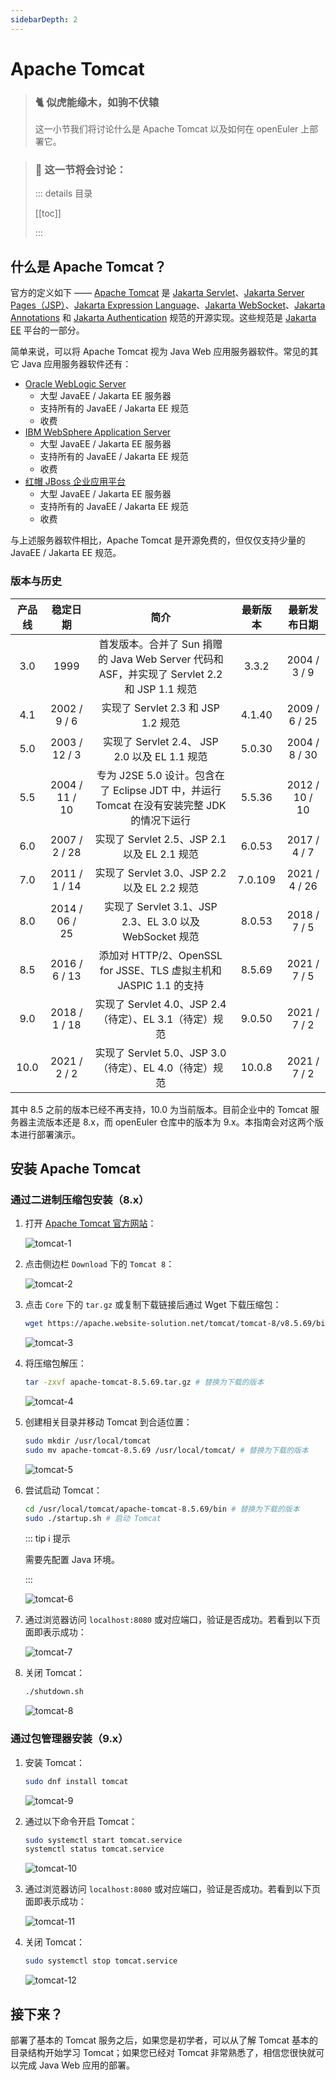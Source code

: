 ```yaml
---
sidebarDepth: 2
---
```


# Apache Tomcat

> ### 🐈 似虎能缘木，如驹不伏辕
>
> 这一小节我们将讨论什么是 Apache Tomcat 以及如何在 openEuler 上部署它。

> ### 🔖 这一节将会讨论：
>
> ::: details 目录
>
> [[toc]]
>
> :::

## 什么是 Apache Tomcat？

官方的定义如下 —— [Apache Tomcat](https://tomcat.apache.org/) 是 [Jakarta Servlet](https://projects.eclipse.org/projects/ee4j.servlet)、[Jakarta Server Pages（JSP）](https://projects.eclipse.org/projects/ee4j.jsp)、[Jakarta Expression Language](https://projects.eclipse.org/projects/ee4j.el)、[Jakarta WebSocket](https://projects.eclipse.org/projects/ee4j.websocket)、[Jakarta Annotations](https://projects.eclipse.org/projects/ee4j.ca) 和 [Jakarta Authentication](https://projects.eclipse.org/projects/ee4j.authentication) 规范的开源实现。这些规范是 [Jakarta EE](https://projects.eclipse.org/projects/ee4j.jakartaee-platform) 平台的一部分。

简单来说，可以将 Apache Tomcat 视为 Java Web 应用服务器软件。常见的其它 Java 应用服务器软件还有：

- [Oracle WebLogic Server](https://www.oracle.com/cn/java/weblogic/)
  - 大型 JavaEE / Jakarta EE 服务器
  - 支持所有的 JavaEE / Jakarta EE 规范
  - 收费
- [IBM WebSphere Application Server](https://www.ibm.com/cn-zh/cloud/websphere-application-server)
  - 大型 JavaEE / Jakarta EE 服务器
  - 支持所有的 JavaEE / Jakarta EE 规范
  - 收费
- [红帽 JBoss 企业应用平台](https://www.redhat.com/zh/technologies/jboss-middleware/application-platform)
  - 大型 JavaEE / Jakarta EE 服务器
  - 支持所有的 JavaEE / Jakarta EE 规范
  - 收费

与上述服务器软件相比，Apache Tomcat 是开源免费的，但仅仅支持少量的 JavaEE / Jakarta EE 规范。

### 版本与历史

| 产品线 |    稳定日期    |                                             简介                                             | 最新版本 |  最新发布日期  |
| :----: | :------------: | :------------------------------------------------------------------------------------------: | :------: | :------------: |
|  3.0   |      1999      | 首发版本。合并了 Sun 捐赠的 Java Web Server 代码和 ASF，并实现了 Servlet 2.2 和 JSP 1.1 规范 |  3.3.2   |  2004 / 3 / 9  |
|  4.1   |  2002 / 9 / 6  |                              实现了 Servlet 2.3 和 JSP 1.2 规范                              |  4.1.40  | 2009 / 6 / 25  |
|  5.0   | 2003 / 12 / 3  |                        实现了 Servlet 2.4、 JSP 2.0 以及 EL 1.1 规范                         |  5.0.30  | 2004 / 8 / 30  |
|  5.5   | 2004 / 11 / 10 |  专为 J2SE 5.0 设计。包含在了 Eclipse JDT 中，并运行 Tomcat 在没有安装完整 JDK 的情况下运行  |  5.5.36  | 2012 / 10 / 10 |
|  6.0   | 2007 / 2 / 28  |                         实现了 Servlet 2.5、JSP 2.1 以及 EL 2.1 规范                         |  6.0.53  |  2017 / 4 / 7  |
|  7.0   | 2011 / 1 / 14  |                         实现了 Servlet 3.0、JSP 2.2 以及 EL 2.2 规范                         | 7.0.109  | 2021 / 4 / 26  |
|  8.0   | 2014 / 06 / 25 |                   实现了 Servlet 3.1、JSP 2.3、EL 3.0 以及 WebSocket 规范                    |  8.0.53  |  2018 / 7 / 5  |
|  8.5   | 2016 / 6 / 13  |              添加对 HTTP/2、OpenSSL for JSSE、TLS 虚拟主机和 JASPIC 1.1 的支持               |  8.5.69  |  2021 / 7 / 5  |
|  9.0   | 2018 / 1 / 18  |                   实现了 Servlet 4.0、JSP 2.4（待定）、EL 3.1（待定）规范                    |  9.0.50  |  2021 / 7 / 2  |
|  10.0  |  2021 / 2 / 2  |                   实现了 Servlet 5.0、JSP 3.0（待定）、EL 4.0（待定）规范                    |  10.0.8  |  2021 / 7 / 2  |

其中 8.5 之前的版本已经不再支持，10.0 为当前版本。目前企业中的 Tomcat 服务器主流版本还是 8.x，而 openEuler 仓库中的版本为 9.x。本指南会对这两个版本进行部署演示。

## 安装 Apache Tomcat

### 通过二进制压缩包安装（8.x）

1. 打开 [Apache Tomcat 官方网站](https://tomcat.apache.org/)：

   ![tomcat-1](../static/exclusive/tomcat/tomcat-1.png)

2. 点击侧边栏 `Download` 下的 `Tomcat 8`：

   ![tomcat-2](../static/exclusive/tomcat/tomcat-2.png)

3. 点击 `Core` 下的 `tar.gz` 或复制下载链接后通过 Wget 下载压缩包：

   ```sh
   wget https://apache.website-solution.net/tomcat/tomcat-8/v8.5.69/bin/apache-tomcat-8.5.69.tar.gz # 替换为复制的下载链接
   ```

   ![tomcat-3](../static/exclusive/tomcat/tomcat-3.png)

4. 将压缩包解压：

   ```sh
   tar -zxvf apache-tomcat-8.5.69.tar.gz # 替换为下载的版本
   ```

   ![tomcat-4](../static/exclusive/tomcat/tomcat-4.png)

5. 创建相关目录并移动 Tomcat 到合适位置：

   ```sh
   sudo mkdir /usr/local/tomcat
   sudo mv apache-tomcat-8.5.69 /usr/local/tomcat/ # 替换为下载的版本
   ```

   ![tomcat-5](../static/exclusive/tomcat/tomcat-5.png)

6. 尝试启动 Tomcat：

   ```sh
   cd /usr/local/tomcat/apache-tomcat-8.5.69/bin # 替换为下载的版本
   sudo ./startup.sh # 启动 Tomcat
   ```

   ::: tip ℹ️ 提示

   需要先配置 Java 环境。

   :::

   ![tomcat-6](../static/exclusive/tomcat/tomcat-6.png)

7. 通过浏览器访问 `localhost:8080` 或对应端口，验证是否成功。若看到以下页面即表示成功：

   ![tomcat-7](../static/exclusive/tomcat/tomcat-7.png)

8. 关闭 Tomcat：

   ```sh
   ./shutdown.sh
   ```

   ![tomcat-8](../static/exclusive/tomcat/tomcat-8.png)

### 通过包管理器安装（9.x）

1. 安装 Tomcat：

   ```sh
   sudo dnf install tomcat
   ```

   ![tomcat-9](../static/exclusive/tomcat/tomcat-9.png)

2. 通过以下命令开启 Tomcat：

   ```sh
   sudo systemctl start tomcat.service
   systemctl status tomcat.service
   ```

   ![tomcat-10](../static/exclusive/tomcat/tomcat-10.png)

3. 通过浏览器访问 `localhost:8080` 或对应端口，验证是否成功。若看到以下页面即表示成功：

   ![tomcat-11](../static/exclusive/tomcat/tomcat-11.png)

4. 关闭 Tomcat：

   ```sh
   sudo systemctl stop tomcat.service
   ```

   ![tomcat-12](../static/exclusive/tomcat/tomcat-12.png)

## 接下来？

部署了基本的 Tomcat 服务之后，如果您是初学者，可以从了解 Tomcat 基本的目录结构开始学习 Tomcat；如果您已经对 Tomcat 非常熟悉了，相信您很快就可以完成 Java Web 应用的部署。
